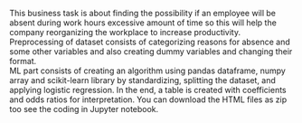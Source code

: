 This business task is about finding the possibility if an employee will be absent during work hours excessive amount of time so this will help the company reorganizing the workplace to increase productivity. Preprocessing of dataset consists of categorizing reasons for absence and some other variables and also creating dummy variables and changing their format.    
ML part consists of creating an algorithm using pandas dataframe, numpy array and scikit-learn library by standardizing, splitting the dataset, and applying logistic regression. In the end, a table is created with coefficients and odds ratios for interpretation. You can download the HTML files as zip too see the coding in Jupyter notebook.
